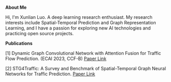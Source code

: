 **About Me**

Hi, I'm Xunlian Luo. A deep learning research enthusiast. My research interests include Spatial-Temporal Prediction and Graph Representation Learning, and I have a passion for exploring new AI technologies and practicing open source projects.

**Publications**

[1] Dynamic Graph Convolutional Network with Attention Fusion for Traffic Flow Prediction. (ECAI 2023, CCF-B)  [Paper Link](https://arxiv.org/abs/2302.12598)

[2] STG4Traffic: A Survey and Benchmark of Spatial-Temporal Graph Neural Networks for Traffic Prediction. [Paper Link](https://arxiv.org/abs/2307.00495)

